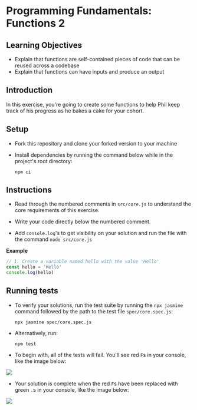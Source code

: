 # Programming Fundamentals: Functions 2

## Learning Objectives

- Explain that functions are self-contained pieces of code that can be reused across a codebase
- Explain that functions can have inputs and produce an output

## Introduction

In this exercise, you're going to create some functions to help Phil keep track of his progress as he bakes a cake for your cohort.

## Setup

- Fork this repository and clone your forked version to your machine
- Install dependencies by running the command below while in the project's root directory:

    `npm ci`

## Instructions

- Read through the numbered comments in `src/core.js` to understand the core requirements of this exercise.

- Write your code directly below the numbered comment.

- Add `console.log`'s to get visibility on your solution and run the file with the command `node src/core.js`

**Example**

```js
// 1. Create a variable named hello with the value 'Hello'
const hello = 'Hello'
console.log(hello)
```

## Running tests

- To verify your solutions, run the test suite by running the `npx jasmine` command followed by the path to the test file `spec/core.spec.js`:

    `npx jasmine spec/core.spec.js`

- Alternatively, run:

    `npm test`

- To begin with, all of the tests will fail. You'll see red `F`s in your console, like the image below:

![](./img/test-fail.png)

- Your solution is complete when the red `F`s have been replaced with green `.`s in your console, like the image below:

![](./img/test-success.png)
